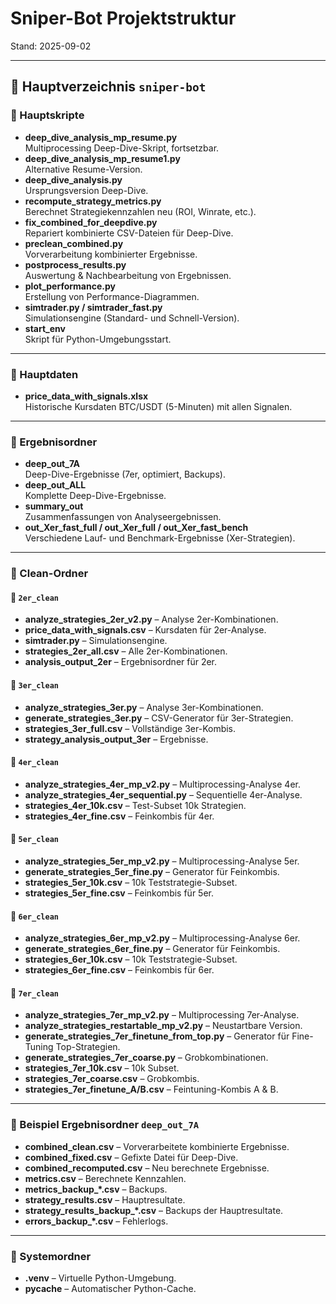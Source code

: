 
# Sniper-Bot Projektstruktur
Stand: 2025-09-02

---

## 🔹 Hauptverzeichnis `sniper-bot`

### 📄 Hauptskripte
- **deep_dive_analysis_mp_resume.py**  
  Multiprocessing Deep-Dive-Skript, fortsetzbar.
- **deep_dive_analysis_mp_resume1.py**  
  Alternative Resume-Version.
- **deep_dive_analysis.py**  
  Ursprungsversion Deep-Dive.
- **recompute_strategy_metrics.py**  
  Berechnet Strategiekennzahlen neu (ROI, Winrate, etc.).
- **fix_combined_for_deepdive.py**  
  Repariert kombinierte CSV-Dateien für Deep-Dive.
- **preclean_combined.py**  
  Vorverarbeitung kombinierter Ergebnisse.
- **postprocess_results.py**  
  Auswertung & Nachbearbeitung von Ergebnissen.
- **plot_performance.py**  
  Erstellung von Performance-Diagrammen.
- **simtrader.py / simtrader_fast.py**  
  Simulationsengine (Standard- und Schnell-Version).
- **start_env**  
  Skript für Python-Umgebungsstart.

---

### 📄 Hauptdaten
- **price_data_with_signals.xlsx**  
  Historische Kursdaten BTC/USDT (5-Minuten) mit allen Signalen.

---

### 📂 Ergebnisordner
- **deep_out_7A**  
  Deep-Dive-Ergebnisse (7er, optimiert, Backups).
- **deep_out_ALL**  
  Komplette Deep-Dive-Ergebnisse.
- **summary_out**  
  Zusammenfassungen von Analyseergebnissen.
- **out_Xer_fast_full / out_Xer_full / out_Xer_fast_bench**  
  Verschiedene Lauf- und Benchmark-Ergebnisse (Xer-Strategien).

---

### 📂 Clean-Ordner
#### 🔸 `2er_clean`
- **analyze_strategies_2er_v2.py** – Analyse 2er-Kombinationen.  
- **price_data_with_signals.csv** – Kursdaten für 2er-Analyse.  
- **simtrader.py** – Simulationsengine.  
- **strategies_2er_all.csv** – Alle 2er-Kombinationen.  
- **analysis_output_2er** – Ergebnisordner für 2er.

#### 🔸 `3er_clean`
- **analyze_strategies_3er.py** – Analyse 3er-Kombinationen.  
- **generate_strategies_3er.py** – CSV-Generator für 3er-Strategien.  
- **strategies_3er_full.csv** – Vollständige 3er-Kombis.  
- **strategy_analysis_output_3er** – Ergebnisse.

#### 🔸 `4er_clean`
- **analyze_strategies_4er_mp_v2.py** – Multiprocessing-Analyse 4er.  
- **analyze_strategies_4er_sequential.py** – Sequentielle 4er-Analyse.  
- **strategies_4er_10k.csv** – Test-Subset 10k Strategien.  
- **strategies_4er_fine.csv** – Feinkombis für 4er.

#### 🔸 `5er_clean`
- **analyze_strategies_5er_mp_v2.py** – Multiprocessing-Analyse 5er.  
- **generate_strategies_5er_fine.py** – Generator für Feinkombis.  
- **strategies_5er_10k.csv** – 10k Teststrategie-Subset.  
- **strategies_5er_fine.csv** – Feinkombis für 5er.

#### 🔸 `6er_clean`
- **analyze_strategies_6er_mp_v2.py** – Multiprocessing-Analyse 6er.  
- **generate_strategies_6er_fine.py** – Generator für Feinkombis.  
- **strategies_6er_10k.csv** – 10k Teststrategie-Subset.  
- **strategies_6er_fine.csv** – Feinkombis für 6er.

#### 🔸 `7er_clean`
- **analyze_strategies_7er_mp_v2.py** – Multiprocessing 7er-Analyse.  
- **analyze_strategies_restartable_mp_v2.py** – Neustartbare Version.  
- **generate_strategies_7er_finetune_from_top.py** – Generator für Fine-Tuning Top-Strategien.  
- **generate_strategies_7er_coarse.py** – Grobkombinationen.  
- **strategies_7er_10k.csv** – 10k Subset.  
- **strategies_7er_coarse.csv** – Grobkombis.  
- **strategies_7er_finetune_A/B.csv** – Feintuning-Kombis A & B.

---

### 📂 Beispiel Ergebnisordner `deep_out_7A`
- **combined_clean.csv** – Vorverarbeitete kombinierte Ergebnisse.  
- **combined_fixed.csv** – Gefixte Datei für Deep-Dive.  
- **combined_recomputed.csv** – Neu berechnete Ergebnisse.  
- **metrics.csv** – Berechnete Kennzahlen.  
- **metrics_backup_*.csv** – Backups.  
- **strategy_results.csv** – Hauptresultate.  
- **strategy_results_backup_*.csv** – Backups der Hauptresultate.  
- **errors_backup_*.csv** – Fehlerlogs.

---

### 📂 Systemordner
- **.venv** – Virtuelle Python-Umgebung.  
- **__pycache__** – Automatischer Python-Cache.
